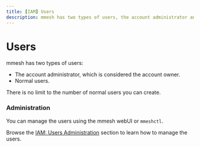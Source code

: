 ```yaml
---
title: [IAM] Users
description: mmesh has two types of users, the account administrator and the normal users. There is no limit to the number of normal users you can create.
---
```


# Users

mmesh has two types of users:

- The account administrator, which is considered the account owner.
- Normal users.

There is no limit to the number of normal users you can create.

### Administration

You can manage the users using the mmesh webUI or `mmeshctl`.

Browse the [IAM: Users Administration](/docs/platform/administration/iam-users/) section to learn how to manage the users.
